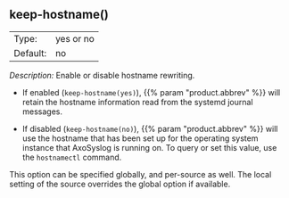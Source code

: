 ---
---
<!-- DISCLAIMER: This file is based on the syslog-ng Open Source Edition documentation https://github.com/balabit/syslog-ng-ose-guides/commit/2f4a52ee61d1ea9ad27cb4f3168b95408fddfdf2 and is used under the terms of The syslog-ng Open Source Edition Documentation License. The file has been modified by Axoflow. -->

## keep-hostname()

|          |           |
| -------- | --------- |
| Type:    | yes or no |
| Default: | no        |

*Description:* Enable or disable hostname rewriting.

  - If enabled (`keep-hostname(yes)`), {{% param "product.abbrev" %}} will retain the hostname information read from the systemd journal messages.

  - If disabled (`keep-hostname(no)`), {{% param "product.abbrev" %}} will use the hostname that has been set up for the operating system instance that AxoSyslog is running on. To query or set this value, use the `hostnamectl` command.

This option can be specified globally, and per-source as well. The local setting of the source overrides the global option if available.

